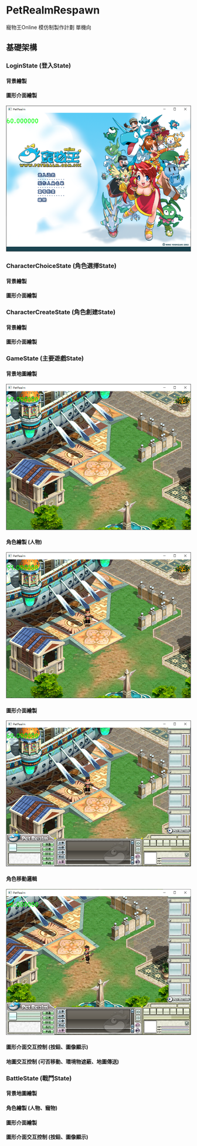# PetRealmRespawn
寵物王Online 模仿制製作計劃 單機向

## 基礎架構

### LoginState (登入State)
#### 背景繪製
#### 圖形介面繪製
![LoginState](https://raw.githubusercontent.com/ND-Code-Git/PetRealmRespawn/main/readme/LoginState(0).png)

### CharacterChoiceState (角色選擇State)
#### 背景繪製
#### 圖形介面繪製

### CharacterCreateState (角色創建State)
#### 背景繪製
#### 圖形介面繪製

### GameState (主要遊戲State)
#### 背景地圖繪製
![背景地圖繪製](https://raw.githubusercontent.com/ND-Code-Git/PetRealmRespawn/main/readme/GameState(0).png)
#### 角色繪製 (人物)
![角色繪製](https://raw.githubusercontent.com/ND-Code-Git/PetRealmRespawn/main/readme/GameState(1).png)
#### 圖形介面繪製
![圖形介面繪製](https://raw.githubusercontent.com/ND-Code-Git/PetRealmRespawn/main/readme/GameState(2).png)
#### 角色移動邏輯
![角色移動邏輯](https://raw.githubusercontent.com/ND-Code-Git/PetRealmRespawn/main/readme/GameState(3).png)
#### 圖形介面交互控制 (按鈕、圖像顯示)
#### 地圖交互控制 (可否移動、環境物遮蔽、地圖傳送)

### BattleState (戰鬥State)
#### 背景地圖繪製
#### 角色繪製 (人物、寵物)
#### 圖形介面繪製
#### 圖形介面交互控制 (按鈕、圖像顯示)
